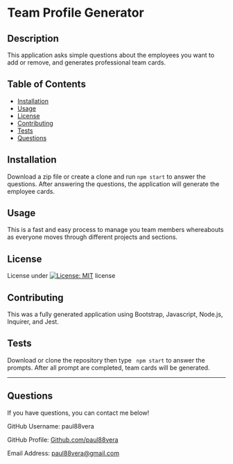 
  # Team Profile Generator

  ## Description
  This application asks simple questions about the employees you want to add or remove, and generates professional team cards.

  ## Table of Contents
  - [Installation](#installation)
  - [Usage](#usage)
  - [License](#license)
  - [Contributing](#contributing)
  - [Tests](#tests)
  - [Questions](#questions)

  ## Installation
  Download a zip file or create a clone and run `npm start` to answer the questions. After answering the questions, the application will generate the employee cards.

  ## Usage
  This is a fast and easy process to manage you team members whereabouts as everyone moves through different projects and sections.

  ## License
  License under [![License: MIT](https://img.shields.io/badge/License-MIT-yellow.svg)](https://opensource.org/licenses/MIT) license

  ## Contributing
  This was a fully generated application using Bootstrap, Javascript, Node.js, Inquirer, and Jest.

  ## Tests
  Download or clone the repository then type ` npm start` to answer the prompts. After all prompt are completed, team cards will be generated.
  
----
  ## Questions
  If you have questions, you can contact me below!
  
  GitHub Username: paul88vera

  GitHub Profile: [Github.com/paul88vera](https://github.com/paul88vera/)

  Email Address: paul88vera@gmail.com
 